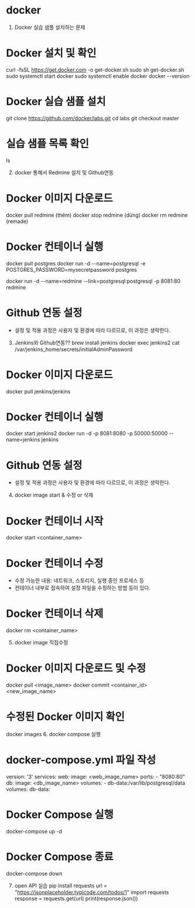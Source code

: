 # docker
1. Docker 실습 샘플 설치하는 문제 
# Docker 설치 및 확인
curl -fsSL https://get.docker.com -o get-docker.sh
sudo sh get-docker.sh
sudo systemctl start docker
sudo systemctl enable docker
docker --version

# Docker 실습 샘플 설치
git clone https://github.com/docker/labs.git
cd labs
git checkout master

# 실습 샘플 목록 확인
ls

2. docker 통해서 Redmine 설치 및 Github연동
# Docker 이미지 다운로드
docker pull redmine (thêm)
docker stop redmine (dừng)
docker rm redmine (remade)

# Docker 컨테이너 실행
docker pull postgres
docker run -d --name=postgresql -e POSTGRES_PASSWORD=mysecretpassword postgres

docker run -d --name=redmine --link=postgresql:postgresql -p 8081:80 redmine

# Github 연동 설정
- 설정 및 적용 과정은 사용자 및 환경에 따라 다르므로, 이 과정은 생략한다.

3. Jenkins와 Github연동??
brew install jenkins
docker exec jenkins2 cat /var/jenkins_home/secrets/initialAdminPassword
# Docker 이미지 다운로드
docker pull jenkins/jenkins
# Docker 컨테이너 실행
docker start jenkins2
docker run -d -p 8081:8080 -p 50000:50000 --name=jenkins jenkins

# Github 연동 설정
- 설정 및 적용 과정은 사용자 및 환경에 따라 다르므로, 이 과정은 생략한다.

4. docker image start & 수정 or 삭제
# Docker 컨테이너 시작
docker start <container_name>

# Docker 컨테이너 수정
- 수정 가능한 내용: 네트워크, 스토리지, 실행 중인 프로세스 등
- 컨테이너 내부로 접속하여 설정 파일을 수정하는 방법 등이 있다.

# Docker 컨테이너 삭제
docker rm <container_name>

5. docker image 직접수정
# Docker 이미지 다운로드 및 수정
docker pull <image_name>
docker commit <container_id> <new_image_name>

# 수정된 Docker 이미지 확인
docker images
6. docker compose 실행
# docker-compose.yml 파일 작성
version: '3'
services:
 web:
    image: <web_image_name>
    ports:
      - "8080:80"
 db:
    image: <db_image_name>
    volumes:
      - db-data:/var/lib/postgresql/data
volumes:
 db-data:

# Docker Compose 실행
docker-compose up -d

# Docker Compose 종료
docker-compose down


7. open API 실습
pip install requests
url = "https://jsonplaceholder.typicode.com/todos/1"
import requests
response = requests.get(url)
print(response.json())
